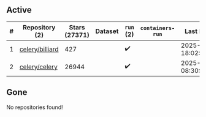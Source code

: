 ## Active
| # | Repository (2) | Stars (27371) | Dataset | `run` (2) | `containers-run` | Last Modified |
| --- | --- | --- | --- | --- | --- | --- |
| 1 | [celery/billiard](https://github.com/celery/billiard) | 427 |  | :heavy_check_mark: |  | 2025-05-13 18:02:18+00:00 |
| 2 | [celery/celery](https://github.com/celery/celery) | 26944 |  | :heavy_check_mark: |  | 2025-08-06 08:30:26+00:00 |

## Gone
No repositories found!
